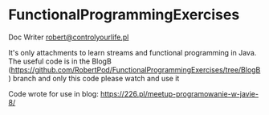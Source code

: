 # FunctionalProgrammingExercises

Doc Writer <robert@controlyourlife.pl>

It's only attachments to learn streams and functional programming in Java. The useful code is in the BlogB (https://github.com/RobertPod/FunctionalProgrammingExercises/tree/BlogB) branch and only this code please watch and use it

Code wrote for use in blog: https://226.pl/meetup-programowanie-w-javie-8/

